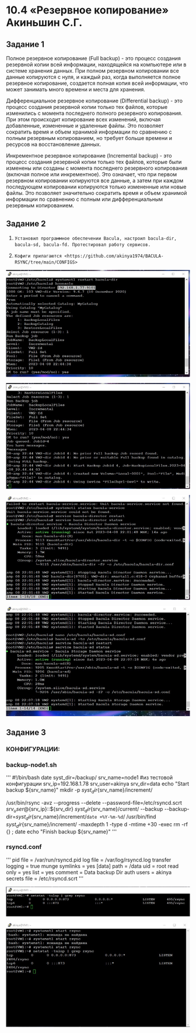 # 10.4 «Резервное копирование» Акиньшин С.Г.

## Задание 1

Полное резервное копирование (Full backup) - это процесс создания резервной копии всей информации, находящейся на компьютере или в системе хранения данных. При полном резервном копировании все данные копируются с нуля, и каждый раз, когда выполняется полное резервное копирование, создается полная копия всей информации, что может занимать много времени и места для хранения.

Дифференциальное резервное копирование (Differential backup) - это процесс создания резервной копии только тех файлов, которые изменились с момента последнего полного резервного копирования. При этом происходит копирование всех изменений, включая добавленные, измененные и удаленные файлы. Это позволяет сократить время и объем хранимой информации по сравнению с полным резервным копированием, но требует больше времени и ресурсов на восстановление данных.

Инкрементное резервное копирование (Incremental backup) - это процесс создания резервной копии только тех файлов, которые были изменены или созданы с момента последнего резервного копирования (включая полное или инкрементное). Это означает, что при первом резервном копировании копируются все данные, а затем при каждом последующем копировании копируются только измененные или новые файлы. Это позволяет значительно сократить время и объем хранимой информации по сравнению с полным или дифференциальным резервным копированием.


## Задание 2

1. `Установил программное обеспечении Bacula, настроил bacula-dir, bacula-sd, bacula-fd. Протестировал работу сервисов.`

2. `Кофиги прилагаются <https://github.com/akinya1974/BACULA-RSYNC/tree/main/CONFIGS>`

![RUN](https://github.com/akinya1974/BACULA-RSYNC/blob/main/JPG/RUN-2.jpg)

![RUN](https://github.com/akinya1974/BACULA-RSYNC/blob/main/JPG/RUN.jpg)

![STATUS](https://github.com/akinya1974/BACULA-RSYNC/blob/main/JPG/DIR%20STATUS.jpg)

![STATUS](https://github.com/akinya1974/BACULA-RSYNC/blob/main/JPG/SD%20STATUS.jpg)


## Задание 3

### КОНФИГУРАЦИИ:

### backup-node1.sh

'''
#!/bin/bash
date
syst_dir=/backup/
srv_name=node1 #из тестовой конфигурации
srv_ip=192.168.1.78
srv_user=akinya
srv_dir=data
echo "Start backup ${srv_name}"
mkdir -p ${syst_dir}${srv_name}/increment/

/usr/bin/rsync -avz --progress --delete
--password-file=/etc/rsyncd.scrt ${srv_user}@${srv_ip}::${srv_dir}
${syst_dir}${srv_name}/current/ --backup
--backup-dir=${syst_dir}${srv_name}/increment/`date +%Y-%m-%d`/
/usr/bin/find ${syst_dir}${srv_name}/increment/ -maxdepth 1 -type d
-mtime +30 -exec rm -rf {} \;
date
echo "Finish backup ${srv_name}"
'''
### rsyncd.conf
'''
pid file = /var/run/rsyncd.pid
log file = /var/log/rsyncd.log
transfer logging = true
munge symlinks = yes
[data]
path = /data
uid = root
read only = yes
list = yes
comment = Data backup Dir
auth users = akinya
secrets file = /etc/rsyncd.scrt
'''


![LISTEN PORT](https://github.com/akinya1974/BACULA-RSYNC/blob/main/JPG/LISTEN%20PORT%20RCYNC.jpg)


![NETSTAT](https://github.com/akinya1974/BACULA-RSYNC/blob/main/JPG/RSYNC%20-netstat.jpg)
